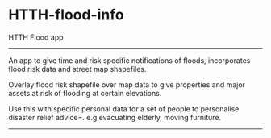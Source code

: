 HTTH-flood-info
===============

HTTH Flood app

-----

An app to give time and risk specific notifications of floods, incorporates flood risk data and street map shapefiles. 

Overlay flood risk shapefile over map data to give properties and major assets at risk of flooding at certain elevations. 

Use this with specific personal data for a set of people to personalise disaster relief advice=. e.g evacuating elderly, moving furniture. 


__________________________





